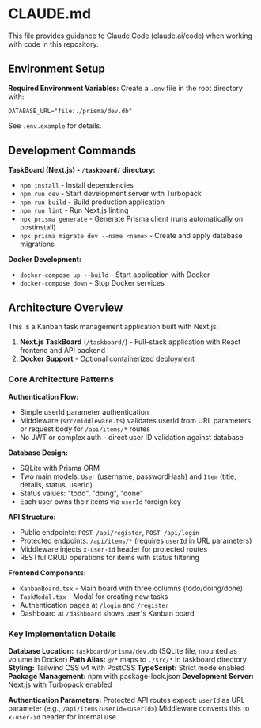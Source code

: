 # CLAUDE.md

This file provides guidance to Claude Code (claude.ai/code) when working with code in this repository.

## Environment Setup

**Required Environment Variables:**
Create a `.env` file in the root directory with:
```
DATABASE_URL="file:./prisma/dev.db"
```

See `.env.example` for details.

## Development Commands

**TaskBoard (Next.js) - `/taskboard/` directory:**
- `npm install` - Install dependencies
- `npm run dev` - Start development server with Turbopack
- `npm run build` - Build production application
- `npm run lint` - Run Next.js linting
- `npx prisma generate` - Generate Prisma client (runs automatically on postinstall)
- `npx prisma migrate dev --name <name>` - Create and apply database migrations

**Docker Development:**
- `docker-compose up --build` - Start application with Docker
- `docker-compose down` - Stop Docker services

## Architecture Overview

This is a Kanban task management application built with Next.js:

1. **Next.js TaskBoard** (`/taskboard/`) - Full-stack application with React frontend and API backend
2. **Docker Support** - Optional containerized deployment

### Core Architecture Patterns

**Authentication Flow:**
- Simple userId parameter authentication
- Middleware (`src/middleware.ts`) validates userId from URL parameters or request body for `/api/items/*` routes
- No JWT or complex auth - direct user ID validation against database

**Database Design:**
- SQLite with Prisma ORM
- Two main models: `User` (username, passwordHash) and `Item` (title, details, status, userId)
- Status values: "todo", "doing", "done"
- Each user owns their items via `userId` foreign key

**API Structure:**
- Public endpoints: `POST /api/register`, `POST /api/login`
- Protected endpoints: `/api/items/*` (requires `userId` in URL parameters)
- Middleware injects `x-user-id` header for protected routes  
- RESTful CRUD operations for items with status filtering

**Frontend Components:**
- `KanbanBoard.tsx` - Main board with three columns (todo/doing/done)
- `TaskModal.tsx` - Modal for creating new tasks
- Authentication pages at `/login` and `/register`
- Dashboard at `/dashboard` shows user's Kanban board

### Key Implementation Details

**Database Location:** `taskboard/prisma/dev.db` (SQLite file, mounted as volume in Docker)
**Path Alias:** `@/*` maps to `./src/*` in taskboard directory
**Styling:** Tailwind CSS v4 with PostCSS
**TypeScript:** Strict mode enabled
**Package Management:** npm with package-lock.json
**Development Server:** Next.js with Turbopack enabled

**Authentication Parameters:**
Protected API routes expect: `userId` as URL parameter (e.g., `/api/items?userId=<userId>`)
Middleware converts this to `x-user-id` header for internal use.